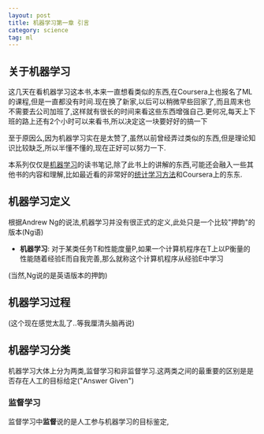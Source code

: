 ```yaml
---
layout: post
title: 机器学习第一章 引言
category: science
tag: ml
---
```


## 关于机器学习

这几天在看机器学习这本书,本来一直想看类似的东西,在Coursera上也报名了ML的课程,但是一直都没有时间.现在换了新家,以后可以稍微早些回家了,而且周末也不需要去公司加班了,这样就有很长的时间来看这些东西增强自己.更何况,每天上下班的路上还有2个小时可以来看书,所以决定这一块要好好的搞一下

至于原因么,因为机器学习实在是太赞了,虽然以前曾经弄过类似的东西,但是理论知识比较缺乏,所以半懂不懂的,现在正好可以努力一下.

本系列仅仅是[机器学习][ml tom]的读书笔记,除了此书上的讲解的东西,可能还会融入一些其他书的内容和理解,比如最近看的非常好的[统计学习方法][statics learning]和Coursera上的东东.

## 机器学习定义

根据Andrew Ng的说法,机器学习并没有很正式的定义,此处只是一个比较"押韵"的版本(Ng语)

* **机器学习**: 对于某类任务T和性能度量P,如果一个计算机程序在T上以P衡量的性能随着经验E而自我完善,那么就称这个计算机程序从经验E中学习

(当然,Ng说的是英语版本的押韵)

## 机器学习过程

(这个现在感觉太乱了..等我厘清头脑再说)

## 机器学习分类

机器学习大体上分为两类,监督学习和非监督学习.这两类之间的最重要的区别是是否存在人工的目标给定("Answer Given")

### 监督学习

监督学习中**监督**说的是人工参与机器学习的目标鉴定,

















[ml tom]: http://book.douban.com/subject/1102235
[statics learning]: http://book.douban.com/subject/10590856
